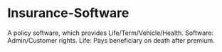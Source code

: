 # Insurance-Software
A policy software, which provides Life/Term/Vehicle/Health. Software: Admin/Customer rights. Life: Pays beneficiary on death after premium.
